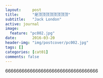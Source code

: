 ```yaml
---
layout:     post
title:      "是顶顶顶顶顶顶顶顶"
subtitle:   "Jack London"
active: journal
image:
  feature: "pc002.jpg"
date:       2016-03-20
header-img: "img/postcover/pc002.jpg"
tags: []
categories: [cat01]
comments: false
---
```


6666666666666666666666666666666666